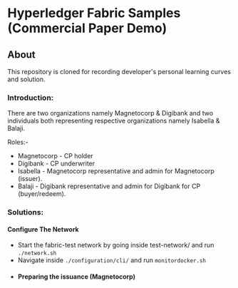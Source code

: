 [//]: # (SPDX-License-Identifier: CC-BY-4.0)

# Hyperledger Fabric Samples (Commercial Paper Demo)

## About
This repository is cloned for recording developer's personal learning curves and solution.

### Introduction:
There are two organizations namely Magnetocorp & Digibank and two individuals both representing respective organizations namely Isabella & Balaji.

Roles:- 
 * Magnetocorp - CP holder
 * Digibank - CP underwriter
 * Isabella - Magnetocorp representative and admin for Magnetocorp (issuer).
 * Balaji - Digibank representative and admin for Digibank for CP (buyer/redeem). 

### Solutions:
 #### Configure The Network
* Start the fabric-test network by going inside test-network/ and run `./network.sh`
* Navigate inside `./configuration/cli/` and run `monitordocker.sh`
* #### Preparing the issuance (Magnetocorp)
